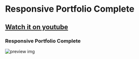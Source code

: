 # Responsive Portfolio Complete
## [Watch it on youtube](https://youtu.be/owEHlDn0JYQ)
### Responsive Portfolio Complete

![preview img](/preview.png)
